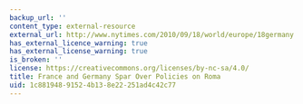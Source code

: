 ```yaml
---
backup_url: ''
content_type: external-resource
external_url: http://www.nytimes.com/2010/09/18/world/europe/18germany.html
has_external_licence_warning: true
has_external_license_warning: true
is_broken: ''
license: https://creativecommons.org/licenses/by-nc-sa/4.0/
title: France and Germany Spar Over Policies on Roma
uid: 1c881948-9152-4b13-8e22-251ad4c42c77
---
```

